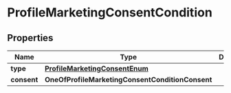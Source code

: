 # ProfileMarketingConsentCondition

## Properties
Name | Type | Description | Notes
------------ | ------------- | ------------- | -------------
**type** | [**ProfileMarketingConsentEnum**](ProfileMarketingConsentEnum.md) |  | 
**consent** | **OneOfProfileMarketingConsentConditionConsent** |  | 
